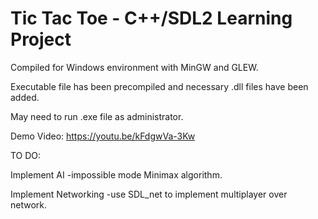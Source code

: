 # Tic Tac Toe - C++/SDL2 Learning Project
Compiled for Windows environment with MinGW and GLEW.

Executable file has been precompiled and necessary .dll files have been added.

May need to run .exe file as administrator.

Demo Video: https://youtu.be/kFdgwVa-3Kw

TO DO:

Implement AI
-impossible mode Minimax algorithm.

Implement Networking
-use SDL_net to implement multiplayer over network.

